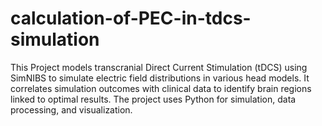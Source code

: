 # calculation-of-PEC-in-tdcs-simulation
This Project models transcranial Direct Current Stimulation (tDCS) using SimNIBS to simulate electric field distributions in various head models. It correlates simulation outcomes with clinical data to identify brain regions linked to optimal results. The project uses Python for simulation, data processing, and visualization.

